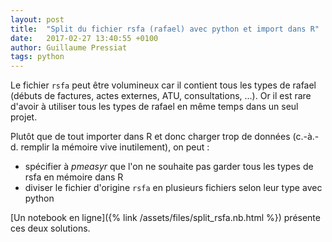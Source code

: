 ```yaml
---
layout: post
title:  "Split du fichier rsfa (rafael) avec python et import dans R"
date:   2017-02-27 13:40:55 +0100
author: Guillaume Pressiat
tags: python
---
```



Le fichier `rsfa` peut être volumineux car il contient tous les types de rafael (débuts de factures, actes externes, ATU, consultations, ...). Or il est rare d'avoir à utiliser tous les types de rafael en même temps dans un seul projet.

Plutôt que de tout importer dans R et donc charger trop de données (c.-à.-d. remplir la mémoire vive inutilement), on peut :

- spécifier à *pmeasyr* que l'on ne souhaite pas garder tous les types de rsfa en mémoire dans R
- diviser le fichier d'origine `rsfa` en plusieurs fichiers selon leur type avec python

[Un notebook en ligne]({% link /assets/files/split_rsfa.nb.html %}) présente ces deux solutions.
